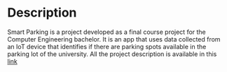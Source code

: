 # Description
Smart Parking is a project developed as a final course project for the Computer Engineering bachelor. It is an app that uses data collected from an IoT device that identifies if there are parking spots available in the parking lot of the university. All the project description is available in this [link](https://www.ic.unicamp.br/~reltech/PFG/2020/PFG-20-13.pdf)
